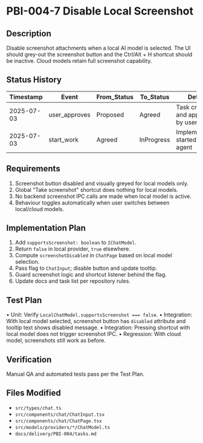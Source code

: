 # PBI-004-7 Disable Local Screenshot

## Description
Disable screenshot attachments when a local AI model is selected. The UI should grey-out the screenshot button and the Ctrl/Alt + H shortcut should be inactive. Cloud models retain full screenshot capability.

## Status History
| Timestamp | Event | From_Status | To_Status | Details | User |
|-----------|-------|------------|-----------|---------|------|
| 2025-07-03 | user_approves | Proposed | Agreed | Task created and approved by user in chat | user |
| 2025-07-03 | start_work | Agreed | InProgress | Implementation started by AI agent | AI_Agent |

## Requirements
1. Screenshot button disabled and visually greyed for local models only.
2. Global "Take screenshot" shortcut does nothing for local models.
3. No backend screenshot IPC calls are made when local model is active.
4. Behaviour toggles automatically when user switches between local/cloud models.

## Implementation Plan
1. Add `supportsScreenshot: boolean` to `IChatModel`.
2. Return `false` in local provider, `true` elsewhere.
3. Compute `screenshotDisabled` in `ChatPage` based on local model selection.
4. Pass flag to `ChatInput`; disable button and update tooltip.
5. Guard screenshot logic and shortcut listener behind the flag.
6. Update docs and task list per repository rules.

## Test Plan
• Unit: Verify `LocalChatModel.supportsScreenshot === false`.
• Integration: With local model selected, screenshot button has `disabled` attribute and tooltip text shows disabled message.
• Integration: Pressing shortcut with local model does not trigger screenshot IPC.
• Regression: With cloud model, screenshots still work as before.

## Verification
Manual QA and automated tests pass per the Test Plan.

## Files Modified
- `src/types/chat.ts`
- `src/components/chat/ChatInput.tsx`
- `src/components/chat/ChatPage.tsx`
- `src/models/providers/*/ChatModel.ts`
- `docs/delivery/PBI-004/tasks.md` 